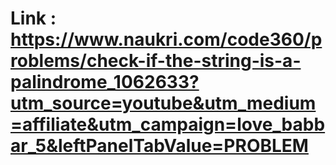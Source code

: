# Link : https://www.naukri.com/code360/problems/check-if-the-string-is-a-palindrome_1062633?utm_source=youtube&utm_medium=affiliate&utm_campaign=love_babbar_5&leftPanelTabValue=PROBLEM